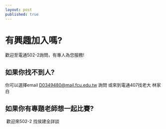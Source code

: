 ```yaml
---
layout: post
published: true
---
```

# 有興趣加入嗎?

  歡迎至電通502-2詢問，有專人為您服務!


## 如果你找不到人?

  你可以選擇email D0349480@mail.fcu.edu.tw 詢問
  或來到電通407找老大 林家白

## 如果你有專題老師想一起比賽?
  歡迎來502-2 找侯建全詳談
